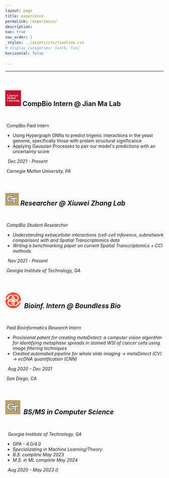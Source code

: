 ```yaml
---
layout: page
title: experience
permalink: /experience/
description: 
nav: true
nav_order: 1
_styles: ../assets/css/timeline.css
# display_categories: [work, fun]
horizontal: false

---
```

<link rel="stylesheet" href="../assets/css/timeline.css">

<body>
    <hr>
   <div id="timeline">
	<!-- Timeline Item, copy from here to create various boxes -->
	<div class="timeline-item">
		<!--Icon inside the circle-->
		<div class="timeline-icon">
			<img src="assets/images/star.svg" width="25px" alt="">
		</div>
		<!-- Content from timeline box and position (right or left)-->
		<div class="timeline-content right">
			<h2><img src="../assets/img/cmu.png" width="50vw" height="50vh">  CompBio Intern @ Jian Ma Lab </h2>
            <br/>
			<p><i class='fas fa-id-badge'></i> &nbsp;CompBio Paid Intern </p>
			<p>
                <ul>
                <li>Using Hypergraph GNNs to predict trigenic interactions in the yeast genome, specifically those with protein structural significance</li>
                <li>Applying Gaussian Processes to pair our model's predictions with an uncertainty score</li>
                </ul>
			</p>
            <p><i class='fas fa-calendar'/> &nbsp; <em>Dec 2021 - Present</em></p>
			<p><i class='fas fa-map-marker-alt'></i> <em>&nbsp;Carnegie Mellon University, PA </em> </p>
			<!-- <a href="#" class="btn">button</a> -->
		</div>
	</div>
    <div class="timeline-item">
		<!--Icon inside the circle-->
		<div class="timeline-icon">
			<img src="assets/images/star.svg" width="25px" alt="">
		</div>
		<!-- Content from timeline box and position (right or left)-->
		<div class="timeline-content left">
			<h2> <img src="../assets/img/gt.jpeg" width="43vw" height="40vh"> Researcher @ Xiuwei Zhang Lab</h2>
            <br/>
			<p><i class='fas fa-id-badge'></i> &nbsp;CompBio Student Researcher </p>
			<p>
                <ul>
                <li>Understanding extracellular interactions (cell-cell inference, subnetwork comparison) with and Spatial Transcriptomics data</li>
                <li>Writing a benchmarking paper on current Spatial Transcriptomics + CCI methods</li>
                </ul>
			</p>
			<div>
			<p><i class='fas fa-calendar'/> &nbsp; <em>Nov 2021 - Present</em></p>
			<p><i class='fas fa-map-marker-alt'></i> <em>&nbsp;Georgia Institute of Technology, GA </em> </p>
			</div>
			<!-- <a href="#" class="btn">button</a> -->
        </div>
	</div>
    <div class="timeline-item">
		<!--Icon inside the circle-->
		<div class="timeline-icon">
			<img src="assets/images/star.svg" width="25px" alt="">
		</div>
		<!-- Content from timeline box and position (right or left)-->
		<div class="timeline-content right">
			<h2><img src="../assets/img/ppi_trans.png" width="50vw" height="50vh">&nbsp; Bioinf. Intern @ Boundless Bio</h2>
            <br/>
			<p><i class='fas fa-id-badge'></i> &nbsp;Paid Bioinformatics Research Intern </p>
			<p>
                <ul>
                <li>Provisional patent for creating metaDetect: a computer vision algorithm for identifying metaphase spreads in stained WSI of cancer cells using image filtering techniques</li>
                <li>Created automated pipeline for whole slide imaging → metaDetect (CV) → ecDNA quantification (CNN)</li>
                </ul>
			</p>
            <p><i class='fas fa-calendar'/> &nbsp; <em>Aug 2020 - Dec 2021</em></p>
			<p><i class='fas fa-map-marker-alt'></i> <em>&nbsp;San Diego, CA </em> </p>
			<!-- <a href="#" class="btn">button</a> -->
        </div>
	</div>
    <div class="timeline-item">
		<!--Icon inside the circle-->
		<div class="timeline-icon">
			<img src="assets/images/star.svg" width="25px" alt="">
		</div>
		<!-- Content from timeline box and position (right or left)-->
		<div class="timeline-content left">
			<h2><img src="../assets/img/gt.jpeg" width="48vw" height="45vh">&nbsp; BS/MS in Computer Science</h2>
            <br/>
            <p><i class='fas fa-map-marker-alt'></i> <em>&nbsp; Georgia Institute of Technology, GA</em> </p>
			<p>
                <ul>
                <li>GPA - 4.0/4.0</li>
                <li>Specializating in Machine Learning/Theory</li>
                <li>B.S. complete May 2023</li>
                <li>M.S. in ML complete May 2024</li>
                </ul>
			</p>
            <p><i class='fas fa-calendar'/> &nbsp; <em>Aug 2020 - May 2023 </em>(<i class='fas fa-graduation-cap'></i>)</p>	
			<!-- <a href="#" class="btn">button</a> -->
        </div>
	</div>
    <div class="timeline-item">
		<!--Icon inside the circle-->
		<div class="timeline-icon">
		</div>
	</div>
</div>

</body> 
